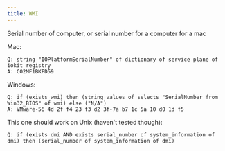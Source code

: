 ```yaml
---
title: WMI
---
```


Serial number of computer, or serial number for a computer for a mac

Mac:

````
Q: string "IOPlatformSerialNumber" of dictionary of service plane of iokit registry
A: C02MF1BKFD59
````

Windows:

````
Q: if (exists wmi) then (string values of selects "SerialNumber from Win32_BIOS" of wmi) else ("N/A")
A: VMware-56 4d 2f f4 23 f3 d2 3f-7a b7 1c 5a 10 d0 1d f5
````

This one should work on Unix (haven't tested though):

````
Q: if (exists dmi AND exists serial_number of system_information of dmi) then (serial_number of system_information of dmi)
````
